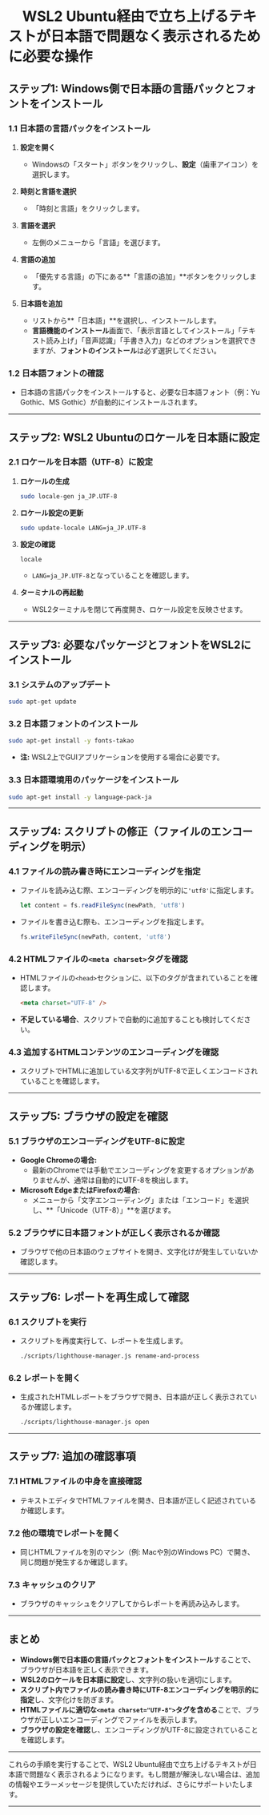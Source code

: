 # 　WSL2 Ubuntu経由で立ち上げるテキストが日本語で問題なく表示されるために必要な操作

## **ステップ1: Windows側で日本語の言語パックとフォントをインストール**

### **1.1 日本語の言語パックをインストール**

1. **設定を開く**

   - Windowsの「スタート」ボタンをクリックし、**設定**（歯車アイコン）を選択します。

2. **時刻と言語を選択**

   - 「時刻と言語」をクリックします。

3. **言語を選択**

   - 左側のメニューから「言語」を選びます。

4. **言語の追加**

   - 「優先する言語」の下にある**「言語の追加」**ボタンをクリックします。

5. **日本語を追加**

   - リストから**「日本語」**を選択し、インストールします。
   - **言語機能のインストール**画面で、「表示言語としてインストール」「テキスト読み上げ」「音声認識」「手書き入力」などのオプションを選択できますが、**フォントのインストール**は必ず選択してください。

### **1.2 日本語フォントの確認**

- 日本語の言語パックをインストールすると、必要な日本語フォント（例：Yu Gothic、MS Gothic）が自動的にインストールされます。

---

## **ステップ2: WSL2 Ubuntuのロケールを日本語に設定**

### **2.1 ロケールを日本語（UTF-8）に設定**

1. **ロケールの生成**

   ```bash
   sudo locale-gen ja_JP.UTF-8
   ```

2. **ロケール設定の更新**

   ```bash
   sudo update-locale LANG=ja_JP.UTF-8
   ```

3. **設定の確認**

   ```bash
   locale
   ```

   - `LANG=ja_JP.UTF-8`となっていることを確認します。

4. **ターミナルの再起動**

   - WSL2ターミナルを閉じて再度開き、ロケール設定を反映させます。

---

## **ステップ3: 必要なパッケージとフォントをWSL2にインストール**

### **3.1 システムのアップデート**

```bash
sudo apt-get update
```

### **3.2 日本語フォントのインストール**

```bash
sudo apt-get install -y fonts-takao
```

- **注:** WSL2上でGUIアプリケーションを使用する場合に必要です。

### **3.3 日本語環境用のパッケージをインストール**

```bash
sudo apt-get install -y language-pack-ja
```

---

## **ステップ4: スクリプトの修正（ファイルのエンコーディングを明示）**

### **4.1 ファイルの読み書き時にエンコーディングを指定**

- ファイルを読み込む際、エンコーディングを明示的に`'utf8'`に指定します。

  ```javascript
  let content = fs.readFileSync(newPath, 'utf8')
  ```

- ファイルを書き込む際も、エンコーディングを指定します。

  ```javascript
  fs.writeFileSync(newPath, content, 'utf8')
  ```

### **4.2 HTMLファイルの`<meta charset>`タグを確認**

- HTMLファイルの`<head>`セクションに、以下のタグが含まれていることを確認します。

  ```html
  <meta charset="UTF-8" />
  ```

- **不足している場合**、スクリプトで自動的に追加することも検討してください。

### **4.3 追加するHTMLコンテンツのエンコーディングを確認**

- スクリプトでHTMLに追加している文字列がUTF-8で正しくエンコードされていることを確認します。

---

## **ステップ5: ブラウザの設定を確認**

### **5.1 ブラウザのエンコーディングをUTF-8に設定**

- **Google Chromeの場合:**
  - 最新のChromeでは手動でエンコーディングを変更するオプションがありませんが、通常は自動的にUTF-8を検出します。
- **Microsoft EdgeまたはFirefoxの場合:**
  - メニューから「文字エンコーディング」または「エンコード」を選択し、**「Unicode（UTF-8）」**を選びます。

### **5.2 ブラウザに日本語フォントが正しく表示されるか確認**

- ブラウザで他の日本語のウェブサイトを開き、文字化けが発生していないか確認します。

---

## **ステップ6: レポートを再生成して確認**

### **6.1 スクリプトを実行**

- スクリプトを再度実行して、レポートを生成します。

  ```bash
  ./scripts/lighthouse-manager.js rename-and-process
  ```

### **6.2 レポートを開く**

- 生成されたHTMLレポートをブラウザで開き、日本語が正しく表示されているか確認します。

  ```bash
  ./scripts/lighthouse-manager.js open
  ```

---

## **ステップ7: 追加の確認事項**

### **7.1 HTMLファイルの中身を直接確認**

- テキストエディタでHTMLファイルを開き、日本語が正しく記述されているか確認します。

### **7.2 他の環境でレポートを開く**

- 同じHTMLファイルを別のマシン（例: Macや別のWindows PC）で開き、同じ問題が発生するか確認します。

### **7.3 キャッシュのクリア**

- ブラウザのキャッシュをクリアしてからレポートを再読み込みします。

---

## **まとめ**

- **Windows側で日本語の言語パックとフォントをインストール**することで、ブラウザが日本語を正しく表示できます。
- **WSL2のロケールを日本語に設定**し、文字列の扱いを適切にします。
- **スクリプト内でファイルの読み書き時にUTF-8エンコーディングを明示的に指定**し、文字化けを防ぎます。
- **HTMLファイルに適切な`<meta charset="UTF-8">`タグを含める**ことで、ブラウザが正しいエンコーディングでファイルを表示します。
- **ブラウザの設定を確認**し、エンコーディングがUTF-8に設定されていることを確認します。

---

これらの手順を実行することで、WSL2 Ubuntu経由で立ち上げるテキストが日本語で問題なく表示されるようになります。もし問題が解決しない場合は、追加の情報やエラーメッセージを提供していただければ、さらにサポートいたします。

---

